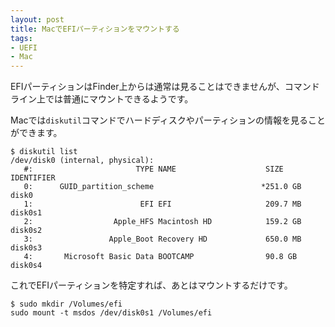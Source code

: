 ```yaml
---
layout: post
title: MacでEFIパーティションをマウントする
tags:
- UEFI
- Mac
---
```


EFIパーティションはFinder上からは通常は見ることはできませんが、コマンドライン上では普通にマウントできるようです。

Macでは`diskutil`コマンドでハードディスクやパーティションの情報を見ることができます。

```
$ diskutil list
/dev/disk0 (internal, physical):
   #:                       TYPE NAME                    SIZE       IDENTIFIER
   0:      GUID_partition_scheme                        *251.0 GB   disk0
   1:                        EFI EFI                     209.7 MB   disk0s1
   2:                  Apple_HFS Macintosh HD            159.2 GB   disk0s2
   3:                 Apple_Boot Recovery HD             650.0 MB   disk0s3
   4:       Microsoft Basic Data BOOTCAMP                90.8 GB    disk0s4

```

これでEFIパーティションを特定すれば、あとはマウントするだけです。

```
$ sudo mkdir /Volumes/efi
sudo mount -t msdos /dev/disk0s1 /Volumes/efi
```

